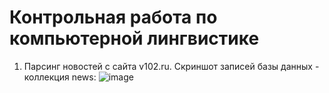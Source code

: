 # Контрольная работа по компьютерной лингвистике
1. Парсинг новостей с сайта v102.ru.
Скриншот записей базы данных - коллекция news:
![image](https://user-images.githubusercontent.com/108325837/208515118-e05e8c24-26b1-4a0f-a44a-85ea08e378f9.png)
